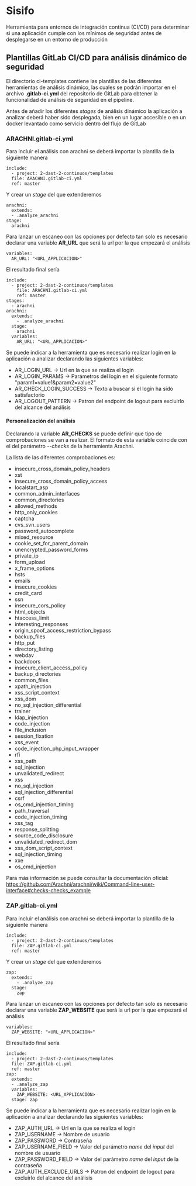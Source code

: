 # Sisifo
Herramienta para entornos de integración continua (CI/CD) para determinar si una aplicación cumple con los mínimos de seguridad antes de desplegarse en un entorno de producción

## Plantillas GitLab CI/CD para análisis dinámico de seguridad

El directorio ci-templates contiene las plantillas de las diferentes herramientas de análisis dinámico, las cuales se podrán importar en el archivo **.gitlab-ci.yml** del repositorio de GitLab para obtener la funcionalidad de análisis de seguridad en el pipeline.

Antes de añadir los diferentes *stages* de análisis dinámico la aplicación a analizar deberá haber sido desplegada, bien en un lugar accesible o en un docker levantado como servicio dentro del flujo de GitLab

### ARACHNI.gitlab-ci.yml

Para incluir el análisis con arachni se deberá importar la plantilla de la siguiente manera

    include:
      - project: 2-dast-2-continuos/templates
      file: ARACHNI.gitlab-ci.yml
      ref: master

Y crear un *stage* del que extenderemos

    arachni:
      extends:
      - .analyze_arachni
    stage:
      arachni

Para lanzar un escaneo con las opciones por defecto tan solo es necesario declarar una variable **AR_URL** que será la url por la que empezará el análisis 

    variables:
      AR_URL: "<URL_APPLICACION>"

El resultado final sería

    include:
      - project: 2-dast-2-continuos/templates
        file: ARACHNI.gitlab-ci.yml
        ref: master
    stages:
      - arachni
    arachni:
      extends:
        - .analyze_arachni
      stage:
        arachni 
      variables:    
        AR_URL: "<URL_APPLICACION>"

Se puede indicar a la herramienta que es necesario realizar login en la aplicación a analizar declarando las siguientes variables:

* AR_LOGIN_URL -> Url en la que se realiza el login
* AR_LOGIN_PARAMS -> Parámetros del login en el siguiente formato "param1=value1&param2=value2"
* AR_CHECK_LOGIN_SUCCESS -> Texto a buscar si el login ha sido satisfactorio
* AR_LOGOUT_PATTERN -> Patron del endpoint de logout para excluirlo del alcance del análisis

#### Personalización del análisis 

Declarando la variable **AR_CHECKS** se puede definir que tipo de comprobaciones se van a realizar. El formato de esta variable coincide con el del parámetro *--checks* de la herramienta Arachni.

La lista de las diferentes comprobaciones es:

* insecure_cross_domain_policy_headers
* xst
* insecure_cross_domain_policy_access
* localstart_asp
* common_admin_interfaces
* common_directories
* allowed_methods
* http_only_cookies
* captcha
* cvs_svn_users
* password_autocomplete
* mixed_resource
* cookie_set_for_parent_domain
* unencrypted_password_forms
* private_ip
* form_upload
* x_frame_options
* hsts
* emails
* insecure_cookies
* credit_card
* ssn
* insecure_cors_policy
* html_objects
* htaccess_limit
* interesting_responses
* origin_spoof_access_restriction_bypass
* backup_files
* http_put
* directory_listing
* webdav
* backdoors
* insecure_client_access_policy
* backup_directories
* common_files
* xpath_injection
* xss_script_context
* xss_dom
* no_sql_injection_differential
* trainer
* ldap_injection
* code_injection
* file_inclusion
* session_fixation
* xss_event
* code_injection_php_input_wrapper
* rfi
* xss_path
* sql_injection
* unvalidated_redirect
* xss
* no_sql_injection
* sql_injection_differential
* csrf
* os_cmd_injection_timing
* path_traversal
* code_injection_timing
* xss_tag
* response_splitting
* source_code_disclosure
* unvalidated_redirect_dom
* xss_dom_script_context
* sql_injection_timing
* xxe
* os_cmd_injection

Para más información se puede consultar la documentación oficial: https://github.com/Arachni/arachni/wiki/Command-line-user-interface#checks-checks_example

### ZAP.gitlab-ci.yml

Para incluir el análisis con arachni se deberá importar la plantilla de la siguiente manera

    include:
      - project: 2-dast-2-continuos/templates
      file: ZAP.gitlab-ci.yml
      ref: master

Y crear un *stage* del que extenderemos

    zap:
      extends:
        - .analyze_zap
      stage:
        zap

Para lanzar un escaneo con las opciones por defecto tan solo es necesario declarar una variable **ZAP_WEBSITE** que será la url por la que empezará el análisis 

    variables:
      ZAP_WEBSITE: "<URL_APPLICACION>"

El resultado final sería

    include:
      - project: 2-dast-2-continuos/templates
      file: ZAP.gitlab-ci.yml
      ref: master
    zap:
      extends:
      - .analyze_zap
      variables:
        ZAP_WEBSITE: <URL_APPLICACION>
      stage: zap

Se puede indicar a la herramienta que es necesario realizar login en la aplicación a analizar declarando las siguientes variables:

* ZAP_AUTH_URL -> Url en la que se realiza el login
* ZAP_USERNAME -> Nombre de usuario
* ZAP_PASSWORD -> Contraseña
* ZAP_USERNAME_FIELD -> Valor del parámetro *name* del *input* del nombre de usuario
* ZAP_PASSWORD_FIELD -> Valor del parámetro *name* del *input* de la contraseña
* ZAP_AUTH_EXCLUDE_URLS -> Patron del endpoint de logout para excluirlo del alcance del análisis
